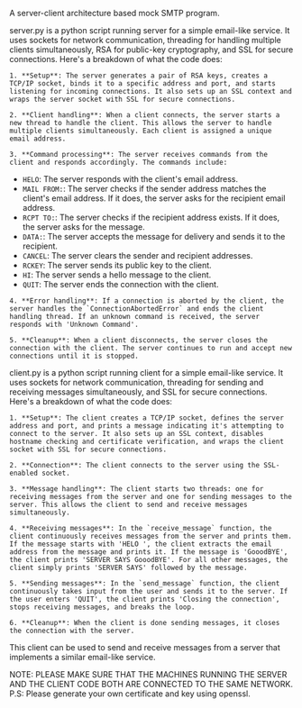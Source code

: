 A server-client architecture based mock SMTP program.

server.py is a python script running server for a simple email-like service. It uses sockets for network communication, threading for handling multiple clients simultaneously, RSA for public-key cryptography, and SSL for secure connections. Here's a breakdown of what the code does:

    1. **Setup**: The server generates a pair of RSA keys, creates a TCP/IP socket, binds it to a specific address and port, and starts listening for incoming connections. It also sets up an SSL context and wraps the server socket with SSL for secure connections.

    2. **Client handling**: When a client connects, the server starts a new thread to handle the client. This allows the server to handle multiple clients simultaneously. Each client is assigned a unique email address.

    3. **Command processing**: The server receives commands from the client and responds accordingly. The commands include:
   - `HELO`: The server responds with the client's email address.
   - `MAIL FROM:`: The server checks if the sender address matches the client's email address. If it does, the server asks for the recipient email address.
   - `RCPT TO:`: The server checks if the recipient address exists. If it does, the server asks for the message.
   - `DATA:`: The server accepts the message for delivery and sends it to the recipient.
   - `CANCEL`: The server clears the sender and recipient addresses.
   - `RCKEY`: The server sends its public key to the client.
   - `HI`: The server sends a hello message to the client.
   - `QUIT`: The server ends the connection with the client.

    4. **Error handling**: If a connection is aborted by the client, the server handles the `ConnectionAbortedError` and ends the client handling thread. If an unknown command is received, the server responds with 'Unknown Command'.

    5. **Cleanup**: When a client disconnects, the server closes the connection with the client. The server continues to run and accept new connections until it is stopped.


client.py is a python script running client for a simple email-like service. It uses sockets for network communication, threading for sending and receiving messages simultaneously, and SSL for secure connections. Here's a breakdown of what the code does:

    1. **Setup**: The client creates a TCP/IP socket, defines the server address and port, and prints a message indicating it's attempting to connect to the server. It also sets up an SSL context, disables hostname checking and certificate verification, and wraps the client socket with SSL for secure connections.

    2. **Connection**: The client connects to the server using the SSL-enabled socket.

    3. **Message handling**: The client starts two threads: one for receiving messages from the server and one for sending messages to the server. This allows the client to send and receive messages simultaneously.

    4. **Receiving messages**: In the `receive_message` function, the client continuously receives messages from the server and prints them. If the message starts with 'HELO ', the client extracts the email address from the message and prints it. If the message is 'GooodBYE', the client prints 'SERVER SAYS GooodBYE'. For all other messages, the client simply prints 'SERVER SAYS' followed by the message.

    5. **Sending messages**: In the `send_message` function, the client continuously takes input from the user and sends it to the server. If the user enters 'QUIT', the client prints 'Closing the connection', stops receiving messages, and breaks the loop.

    6. **Cleanup**: When the client is done sending messages, it closes the connection with the server.

This client can be used to send and receive messages from a server that implements a similar email-like service.

NOTE: PLEASE MAKE SURE THAT THE MACHINES RUNNING THE SERVER AND THE CLIENT CODE BOTH ARE CONNECTED TO THE SAME NETWORK.
P.S: Please generate your own certificate and key using openssl.
